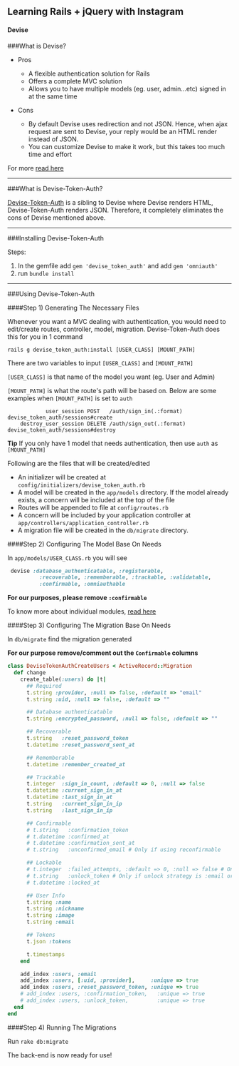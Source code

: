 ## Learning Rails + jQuery with Instagram

#### Devise

###What is Devise?

- Pros
  - A flexible authentication solution for Rails
  - Offers a complete MVC solution
  - Allows you to have multiple models (eg. user, admin...etc) signed in at the same time

- Cons
  - By default Devise uses redirection and not JSON. Hence, when ajax request are sent to Devise, your reply would be an HTML render instead of JSON.
  - You can customize Devise to make it work, but this takes too much time and effort

For more [read here](https://github.com/plataformatec/devise)

---
###What is Devise-Token-Auth?

[Devise-Token-Auth](https://github.com/lynndylanhurley/devise_token_auth) is a sibling to Devise where Devise renders HTML, Devise-Token-Auth renders JSON. Therefore, it completely eliminates the cons of Devise mentioned above.

---
###Installing Devise-Token-Auth

Steps:

1. In the gemfile add `gem 'devise_token_auth'` and add `gem 'omniauth'`
2. run `bundle install`

---
###Using Devise-Token-Auth

####Step 1) Generating The Necessary Files

Whenever you want a MVC dealing with authentication, you would need to edit/create routes, controller, model, migration. Devise-Token-Auth does this for you in 1 command

`rails g devise_token_auth:install [USER_CLASS] [MOUNT_PATH]`

There are two variables to input `[USER_CLASS]` and `[MOUNT_PATH]`

`[USER_CLASS]` is that name of the model you want (eg. User and Admin)

`[MOUNT_PATH]` is what the route's path will be based on. Below are some examples when `[MOUNT_PATH]` is set to `auth`

```
            user_session POST   /auth/sign_in(.:format)                devise_token_auth/sessions#create
    destroy_user_session DELETE /auth/sign_out(.:format)               devise_token_auth/sessions#destroy
```

**Tip** If you only have 1 model that needs authentication, then use `auth` as `[MOUNT_PATH]`

Following are the files that will be created/edited

- An initializer will be created at `config/initializers/devise_token_auth.rb`
- A model will be created in the `app/models` directory. If the model already exists, a concern will be included at the top of the file
- Routes will be appended to file at `config/routes.rb`
- A concern will be included by your application controller at `app/controllers/application_controller.rb`
- A migration file will be created in the `db/migrate` directory.


####Step 2) Configuring The Model Base On Needs

In `app/models/USER_CLASS.rb` you will see

```ruby
 devise :database_authenticatable, :registerable,
          :recoverable, :rememberable, :trackable, :validatable,
          :confirmable, :omniauthable
```

**For our purposes, please remove `:confirmable`**

To know more about individual modules, [read here](https://github.com/lynndylanhurley/devise_token_auth#excluding-modules)

####Step 3) Configuring The Migration Base On Needs

In `db/migrate` find the migration generated

**For our purpose remove/comment out the `Confirmable` columns**

```ruby
class DeviseTokenAuthCreateUsers < ActiveRecord::Migration
  def change
    create_table(:users) do |t|
      ## Required
      t.string :provider, :null => false, :default => "email"
      t.string :uid, :null => false, :default => ""

      ## Database authenticatable
      t.string :encrypted_password, :null => false, :default => ""

      ## Recoverable
      t.string   :reset_password_token
      t.datetime :reset_password_sent_at

      ## Rememberable
      t.datetime :remember_created_at

      ## Trackable
      t.integer  :sign_in_count, :default => 0, :null => false
      t.datetime :current_sign_in_at
      t.datetime :last_sign_in_at
      t.string   :current_sign_in_ip
      t.string   :last_sign_in_ip

      ## Confirmable
      # t.string   :confirmation_token
      # t.datetime :confirmed_at
      # t.datetime :confirmation_sent_at
      # t.string   :unconfirmed_email # Only if using reconfirmable

      ## Lockable
      # t.integer  :failed_attempts, :default => 0, :null => false # Only if lock strategy is :failed_attempts
      # t.string   :unlock_token # Only if unlock strategy is :email or :both
      # t.datetime :locked_at

      ## User Info
      t.string :name
      t.string :nickname
      t.string :image
      t.string :email

      ## Tokens
      t.json :tokens

      t.timestamps
    end

    add_index :users, :email
    add_index :users, [:uid, :provider],     :unique => true
    add_index :users, :reset_password_token, :unique => true
    # add_index :users, :confirmation_token,   :unique => true
    # add_index :users, :unlock_token,         :unique => true
  end
end
```

####Step 4) Running The Migrations

Run `rake db:migrate`

The back-end is now ready for use!